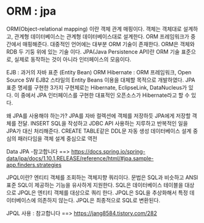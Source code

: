 # ORM : jpa
ORM(Object-relational mapping) 이란 객체 관계 매핑이다.
객체는 객체대로 설계하고, 관계형 데이터베이스는 관계형 데이터베이스대로 설계한다.
ORM 프레임워크가 중간에서 매핑해준다.
대중적인 언어에는 대부분 ORM 기술이 존재한다.
ORM은 객체와 RDB 두 기둥 위에 있는 기술 이다.
JPA(Java Persistence API)란 ORM 기술 표준으로, 실제로 동작하는 것이 아니라 인터페이스의 모음이다.

EJB : 과거의 자바 표준 (Entity Bean) ORM
Hibernate : ORM 프레임워크, Open Source SW EJB2 스타일의 Entity Beans 이용을 대체할 목적으로 개발하였다.
JPA 표준 명세를 구현한 3가지 구현체로는 Hibernate, EclipseLink, DataNucleus가 있다. 이 중에서 JPA 인터페이스를 구현한 대표적인 오픈소스가 Hibernate라고 할 수 있다.

왜 JPA를 사용해야 하는가?
JPA를 자바 컬렉션에 객체를 저장하듯 JPA에게 저장할 객체를 전달.
INSERT SQL을 작성하고 JDBC API 사용하는 지루하고 반복적인 일을 JPA가 대신 처리해준다.
CREATE TABLE같은 DDL문 자동 생성
데이터베이스 설계 중심의 패러다임을 객체 설계 중심으로 역전

Data JPA -참고합니다 ==>  https://docs.spring.io/spring-data/jpa/docs/1.10.1.RELEASE/reference/html/#jpa.sample-app.finders.strategies

JPQL이란?
엔티티 객체를 조회하는 객체지향 쿼리이다.
문법은 SQL과 비슷하고 ANSI 표준 SQL이 제공하는 기능을 유사하게 지원한다.
SQL은 데이터베이스 테이블을 대상으로 JPQL은 엔티티 객체를 대상으로 쿼리 한다.
JPQL은 SQL을 추상화해서 특정 데이터베이스에 의존하지 않는다.
JPQL은 최종적으로 SQL로 변환된다.

JPQL 사용 : 참고합니다 ==> https://jang8584.tistory.com/282
